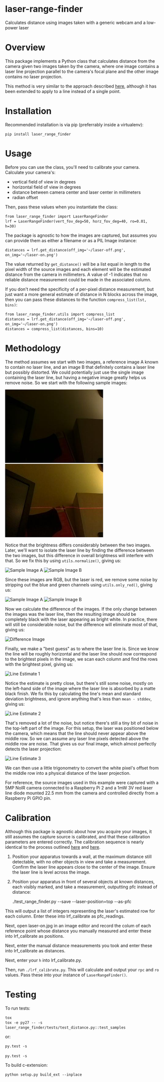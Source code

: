 # laser-range-finder
Calculates distance using images taken with a generic webcam and a low-power laser

# Overview

This package implements a Python class that calculates distance from the camera given two images taken by the camera, where one image contains a laser line projection parallel to the camera's focal plane and the other image contains no laser projection.

This method is very similar to the approach described [here](https://sites.google.com/site/todddanko/home/webcam_laser_ranger), although it has been extended to apply to a line instead of a single point.

# Installation

Recommended installation is via pip (preferrably inside a virtualenv):

    pip install laser_range_finder

# Usage

Before you can use the class, you'll need to calibrate your camera. Calculate your camera's:

* vertical field of view in degrees
* horizontal field of view in degrees
* distance between camera center and laser center in millimeters
* radian offset

Then, pass these values when you instantiate the class:

    from laser_range_finder import LaserRangeFinder
    lrf = LaserRangeFinder(vert_fov_deg=50, horz_fov_deg=40, ro=0.01, h=30)

The package is agnostic to how the images are captured, but assumes you can provide them as either a filename or as a PIL Image instance:

    distances = lrf.get_distance(off_img='~/laser-off.png', on_img='~/laser-on.png')

The value returned by `get_distance()` will be a list equal in length to the pixel width of the source images and each element will be the estimated distance from the camera in millimeters. A value of -1 indicates that no reliable distance measurement could be made in the associated column.

If you don't need the specificity of a per-pixel distance measurement, but just want a more general estimate of distance in N blocks across the image, then you can pass these distances to the function `compress_list(lst, bins)`:

    from laser_range_finder.utils import compress_list
    distances = lrf.get_distance(off_img='~/laser-off.png', on_img='~/laser-on.png')
    distances = compress_list(distances, bins=10)

# Methodology

The method assumes we start with two images, a reference image A known to contain no laser line, and an image B that definitely contains a laser line but possibly distorted. We could potentially just use the single image containing the laser line, but having a negative image greatly helps us remove noise. So we start with the following sample images:

![Sample Image A](docs/images/sample1/sample1-a-0.jpg) ![Sample Image B](docs/images/sample1/sample1-b-0.jpg)

Notice that the brightness differs considerably between the two images. Later, we'll want to isolate the laser line by finding the difference between the two images, but this difference in overall brightness will interfere with that. So we fix this by using `utils.normalize()`, giving us:

![Sample Image A](docs/images/sample1/_sample-a-1.jpg) ![Sample Image B](docs/images/sample1/_sample-b-1.jpg)

Since these images are RGB, but the laser is red, we remove some noise by stripping out the blue and green channels using `utils.only_red()`, giving us:

![Sample Image A](docs/images/sample1/_sample-a-2.jpg) ![Sample Image B](docs/images/sample1/_sample-b-2.jpg)

Now we calculate the difference of the images. If the only change between the images was the laser line, then the resulting image should be completely black with the laser appearing as bright white. In practice, there will still be considerable noise, but the difference will eliminate most of that, giving us:

![Difference Image](docs/images/sample1/_sample-diff-3.jpg)

Finally, we make a "best guess" as to where the laser line is. Since we know the line will be roughly horizontal and the laser line should now correspond to the brightest pixels in the image, we scan each column and find the rows with the brightest pixel, giving us:

![Line Estimate 1](docs/images/sample1/_sample-line-1.jpg)

Notice the estimate is pretty close, but there's still some noise, mostly on the left-hand side of the image where the laser line is absorbed by a matte black finish. We fix this by calculating the line's mean and standard deviation brightness, and ignore anything that's less than `mean - stddev`, giving us:

![Line Estimate 2](docs/images/sample1/_sample-line-2.jpg)

That's removed a lot of the noise, but notice there's still a tiny bit of noise in the top-left part of the image. For this setup, the laser was positioned below the camera, which means that the line should never appear above the middle row. So we can assume any laser line pixels detected above the middle row are noise. That gives us our final image, which almost perfectly detects the laser projection:

![Line Estimate 3](docs/images/sample1/_sample-line-3.jpg)

We can then use a little trigonometry to convert the white pixel's offset from the middle row into a physical distance of the laser projection.

For reference, the source images used in this example were captured with a 5MP NoIR camera connected to a Raspberry Pi 2 and a 1mW 3V red laser line diode mounted 22.5 mm from the camera and controlled directly from a Raspberry Pi GPIO pin.

# Calibration

Although this package is agnostic about how you acquire your images, it still assumes the capture source is calibrated, and that these calibration parameters are entered correctly. The calibration sequence is nearly identical to the process outlined [here](https://sites.google.com/site/todddanko/home/webcam_laser_ranger) and [here](https://shaneormonde.wordpress.com/2014/01/25/webcam-laser-rangefinder/).

1. Position your apparatus towards a wall, at the maximum distance still detectable, with no other objects in view and take a measurement. Confirm the laser line appears close to the center of the image. Ensure the laser line is level across the image. 

2. Position your apparatus in front of several objects at known distances, each visibly marked, and take a measurement, outputting pfc instead of distance:

    ./test_range_finder.py --save --laser-position=top --as-pfc
    
This will output a list of integers representing the laser's estimated row for each column. Enter these into lrf_calibrate as pfc_readings.

Next, open laser-on.jpg in an image editor and record the colum of each reference point whose distance you manually measured and enter these into lrf_calibrate as positions.

Next, enter the manual distance measurements you took and enter these into lrf_calibrate as distances.

Next, enter your `h` into lrf_calibrate.py.

Then, run `./lrf_calibrate.py`. This will calculate and output your `rpc` and `ro` values. Pass these into your instance of `LaserRangeFinder()`. 

# Testing

To run tests:

    tox
    tox -e py27 -- -s laser_range_finder/tests/test_distance.py::test_samples

or:

    py.test -s

    py.test -s 

To build c-extension:

    python setup.py build_ext --inplace
    